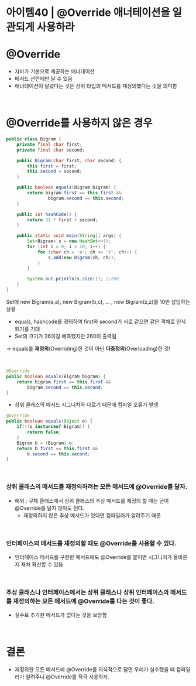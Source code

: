   # 아이템40 | @Override 애너테이션을 일관되게 사용하라

  # @Override

- 자바가 기본으로 제공하는 애너테이션
- 메서드 선언에만 달 수 있음
- 애너테이션이 달렸다는 것은 상위 타입의 메서드를 재정의했다는 것을 의미함

<br>

# @Override를 사용하지 않은 경우

```java
public class Bigram {
    private final char first;
    private final char second;

    public Bigram(char first, char second) {
        this.first = first;
        this.second = second;
    }

    public boolean equals(Bigram bigram) {
        return bigram.first == this.first &&
                bigram.second == this.second;
    }

    public int hashCode() {
        return 31 * first + second;
    }

    public static void main(String[] args) {
        Set<Bigram> s = new HashSet<>();
        for (int i = 0; i < 10; i++) {
            for (char ch = 'a'; ch <= 'z'; ch++) {
                s.add(new Bigram(ch, ch));
            }
        }

        System.out.println(s.size()); //260
    }
}
```

Set<Bigram>에 new Bigram(a,a), new Bigram(b,c), … ,  new Bigram(z,z)를 10번 삽입하는 상황

- equals, hashcode를 정의하여 first와 second가 서로 같으면 같은 객체로 인식되기를 기대
- Set<Bigram>의 크기가 26이길 예측했지만 260이 출력됨

→ equals를 **재정의**(Overriding)한 것이 아닌 **다중정의**(Overloading)한 것!

<br>

```java
@Override
public boolean equals(Bigram bigram) {
    return bigram.first == this.first &&
        bigram.second == this.second;
}
```

- 상위 클래스의 메서드 시그니처와 다르기 때문에 컴파일 오류가 발생

```java
@Override
public boolean equals(Object o) {
    if(!(o instanceof Bigram)) {
        return false;
    }
    Bigram b = (Bigram) o;
    return b.first == this.first &&
        b.second == this.second;
}
```
<br>

### 상위 클래스의 메서드를 재정의하려는 모든 메서드에 @Override를 달자.

- 예외 : 구체 클래스에서 상위 클래스의 추상 메서드를 재정의 할 때는 굳이 @Override를 달지 않아도 된다.
    - 재정의하지 않은 추상 메서드가 있다면 컴파일러가 알려주기 때문

<br>

### 인터페이스의 메서드를 재정의할 때도 @Override를 사용할 수 있다.

- 인터페이스 메서드를 구현한 메서드에도 @Override를 붙이면 시그니처가 올바른지 재차 확신할 수 있음

<br>

### 추상 클래스나 인터페이스에서는 상위 클래스나 상위 인터페이스의 메서드를 재정의하는 모든 메서드에 @Override를 다는 것이 좋다.

- 실수로 추가한 메서드가 없다는 것을 보장함

<br>

# 결론

- 재정의한 모든 메서드에 @Override를 의식적으로 달면 우리가 실수했을 때 컴파일러가 알려주니 @Override를 적극 사용하자.
